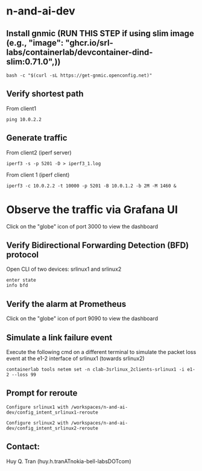 # n-and-ai-dev


## Install gnmic (RUN THIS STEP if using slim image (e.g., "image": "ghcr.io/srl-labs/containerlab/devcontainer-dind-slim:0.71.0",))

```
bash -c "$(curl -sL https://get-gnmic.openconfig.net)"
```

## Verify shortest path

From client1

```
ping 10.0.2.2
```

## Generate traffic

From client2 (iperf server)

```
iperf3 -s -p 5201 -D > iperf3_1.log
```

From client 1 (iperf client)

```
iperf3 -c 10.0.2.2 -t 10000 -p 5201 -B 10.0.1.2 -b 2M -M 1460 &
```

# Observe the traffic via Grafana UI

Click on the "globe" icon of port 3000 to view the dashboard

## Verify Bidirectional Forwarding Detection (BFD) protocol

Open CLI of two devices: srlinux1 and srlinux2

```
enter state
info bfd
```

## Verify the alarm at Prometheus

Click on the "globe" icon of port 9090 to view the dashboard 

## Simulate a link failure event

Execute the following cmd on a different terminal to simulate the packet loss event at the e1-2 interface of srlinux1 (towards srlinux2)

```
containerlab tools netem set -n clab-3srlinux_2clients-srlinux1 -i e1-2 --loss 99
```

## Prompt for reroute

```
Configure srlinux1 with /workspaces/n-and-ai-dev/config_intent_srlinux1-reroute
```

```
Configure srlinux2 with /workspaces/n-and-ai-dev/config_intent_srlinux2-reroute
```

## Contact:

Huy Q. Tran (huy.h.tranATnokia-bell-labsDOTcom)
